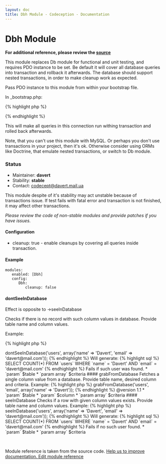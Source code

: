 ```yaml
---
layout: doc
title: Dbh Module - Codeception - Documentation
---
```


# Dbh Module

**For additional reference, please review the [source](https://github.com/Codeception/Codeception/tree/2.0/src/Codeception/Module/Dbh.php)**


This module replaces Db module for functional and unit testing, and requires PDO instance to be set.
Be default it will cover all database queries into transaction and rollback it afterwards.
The database should support nested transactions, in order to make cleanup work as expected.

Pass PDO instance to this module from within your bootstrap file.

In _bootstrap.php:

{% highlight php %}

<?php
\Codeception\Module\Dbh::$dbh = $dbh;
?>

{% endhighlight %}

This will make all queries in this connection run withing transaction and rolled back afterwards.

Note, that you can't use this module with MySQL. Or perhaps you don't use transactions in your project, then it's ok.
Otherwise consider using ORMs like Doctrine, that emulate nested transactions, or switch to Db module.

### Status

* Maintainer: **davert**
* Stability: **stable**
* Contact: codecept@davert.mail.ua

This module despite of it's stability may act unstable because of transactions issue. If test fails with fatal error and transaction is not finished, it may affect other transactions.

*Please review the code of non-stable modules and provide patches if you have issues.*

#### Configuration

* cleanup: true - enable cleanups by covering all queries inside transaction.

#### Example

    modules: 
       enabled: [Dbh]
       config:
          Dbh:
             cleanup: false











































#### dontSeeInDatabase
 
Effect is opposite to ->seeInDatabase

Checks if there is no record with such column values in database.
Provide table name and column values.

Example:

{% highlight php %}

<?php
$I->dontSeeInDatabase('users', array('name' => 'Davert', 'email' => 'davert@mail.com'));


{% endhighlight %}
Will generate:

{% highlight sql %}

SELECT COUNT(*) FROM `users` WHERE `name` = 'Davert' AND `email` = 'davert@mail.com'

{% endhighlight %}
Fails if such user was found.

 * `param`       $table
 * `param array` $criteria





#### grabFromDatabase
 
Fetches a single column value from a database.
Provide table name, desired column and criteria.

Example:

{% highlight php %}

<?php
$mail = $I->grabFromDatabase('users', 'email', array('name' => 'Davert'));


{% endhighlight %}

@version 1.1

 * `param`       $table
 * `param`       $column
 * `param array` $criteria







#### seeInDatabase
 
Checks if a row with given column values exists.
Provide table name and column values.

Example:

{% highlight php %}

<?php
$I->seeInDatabase('users', array('name' => 'Davert', 'email' => 'davert@mail.com'));


{% endhighlight %}
Will generate:

{% highlight sql %}

SELECT COUNT(*) FROM `users` WHERE `name` = 'Davert' AND `email` = 'davert@mail.com'

{% endhighlight %}
Fails if no such user found.

 * `param`       $table
 * `param array` $criteria

<p>&nbsp;</p><div class="alert alert-warning">Module reference is taken from the source code. <a href="https://github.com/Codeception/Codeception/tree/2.0/src/Codeception/Module/Dbh.php">Help us to improve documentation. Edit module reference</a></div>
